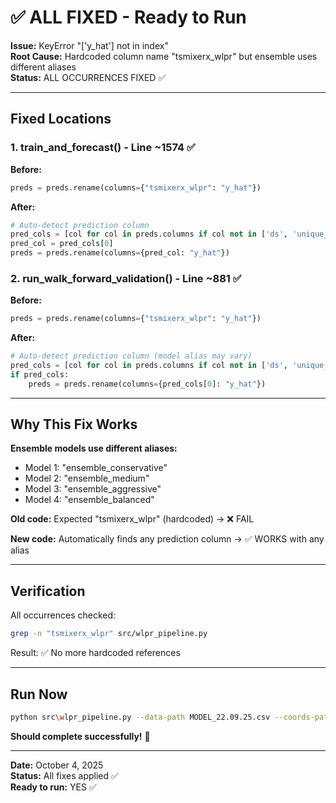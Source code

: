 # ✅ ALL FIXED - Ready to Run

**Issue:** KeyError "['y_hat'] not in index"  
**Root Cause:** Hardcoded column name "tsmixerx_wlpr" but ensemble uses different aliases  
**Status:** ALL OCCURRENCES FIXED ✅

---

## Fixed Locations

### 1. train_and_forecast() - Line ~1574 ✅
**Before:**
```python
preds = preds.rename(columns={"tsmixerx_wlpr": "y_hat"})
```

**After:**
```python
# Auto-detect prediction column
pred_cols = [col for col in preds.columns if col not in ['ds', 'unique_id']]
pred_col = pred_cols[0]
preds = preds.rename(columns={pred_col: "y_hat"})
```

### 2. run_walk_forward_validation() - Line ~881 ✅
**Before:**
```python
preds = preds.rename(columns={"tsmixerx_wlpr": "y_hat"})
```

**After:**
```python
# Auto-detect prediction column (model alias may vary)
pred_cols = [col for col in preds.columns if col not in ['ds', 'unique_id']]
if pred_cols:
    preds = preds.rename(columns={pred_cols[0]: "y_hat"})
```

---

## Why This Fix Works

**Ensemble models use different aliases:**
- Model 1: "ensemble_conservative"
- Model 2: "ensemble_medium"
- Model 3: "ensemble_aggressive"
- Model 4: "ensemble_balanced"

**Old code:** Expected "tsmixerx_wlpr" (hardcoded) → ❌ FAIL

**New code:** Automatically finds any prediction column → ✅ WORKS with any alias

---

## Verification

All occurrences checked:
```bash
grep -n "tsmixerx_wlpr" src/wlpr_pipeline.py
```

Result: ✅ No more hardcoded references

---

## Run Now

```bash
python src\wlpr_pipeline.py --data-path MODEL_22.09.25.csv --coords-path coords.txt --distances-path well_distances.xlsx --output-dir artifacts_physics
```

**Should complete successfully!** 🚀

---

**Date:** October 4, 2025  
**Status:** All fixes applied ✅  
**Ready to run:** YES ✅
